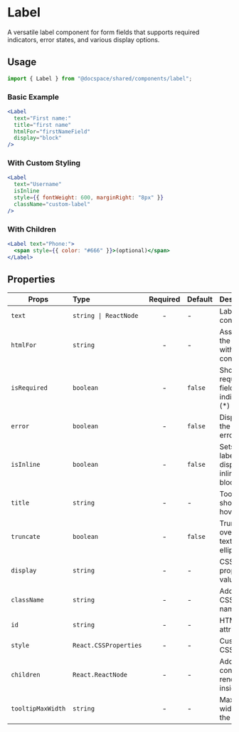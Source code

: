 # Label

A versatile label component for form fields that supports required indicators, error states, and various display options.

## Usage

```js
import { Label } from "@docspace/shared/components/label";
```

### Basic Example

```jsx
<Label
  text="First name:"
  title="first name"
  htmlFor="firstNameField"
  display="block"
/>
```

### With Custom Styling

```jsx
<Label
  text="Username"
  isInline
  style={{ fontWeight: 600, marginRight: "8px" }}
  className="custom-label"
/>
```

### With Children

```jsx
<Label text="Phone:">
  <span style={{ color: "#666" }}>(optional)</span>
</Label>
```

## Properties

| Props             | Type                  | Required | Default | Description                               |
| ----------------- | :-------------------- | :------: | :------ | :---------------------------------------- |
| `text`            | `string \| ReactNode` |    -     | -       | Label's text content                      |
| `htmlFor`         | `string`              |    -     | -       | Associates the label with a form control  |
| `isRequired`      | `boolean`             |    -     | `false` | Shows required field indicator (\*)       |
| `error`           | `boolean`             |    -     | `false` | Displays the label in error state         |
| `isInline`        | `boolean`             |    -     | `false` | Sets the label to display inline-block    |
| `title`           | `string`              |    -     | -       | Tooltip text shown on hover               |
| `truncate`        | `boolean`             |    -     | `false` | Truncates overflowing text with ellipsis  |
| `display`         | `string`              |    -     | -       | CSS display property value                |
| `className`       | `string`              |    -     | -       | Additional CSS class names                |
| `id`              | `string`              |    -     | -       | HTML id attribute                         |
| `style`           | `React.CSSProperties` |    -     | -       | Custom CSS styles                         |
| `children`        | `React.ReactNode`     |    -     | -       | Additional content to render inside label |
| `tooltipMaxWidth` | `string`              |    -     | -       | Maximum width for the tooltip             |
